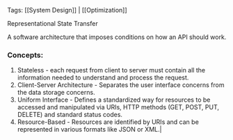 
Tags: [[System Design]] | [[Optimization]]

Representational State Transfer

A software architecture that imposes conditions on how an API should work.

### Concepts:
1. Stateless - each request from client to server must contain all the information needed to understand and process the request.
2. Client-Server Architecture - Separates the user interface concerns from the data storage concerns.
3. Uniform Interface - Defines a standardized way for resources to be accessed and manipulated via URIs, HTTP methods (GET, POST, PUT, DELETE) and standard status codes.
4. Resource-Based - Resources are identified by URIs and can be represented in various formats like JSON or XML.|